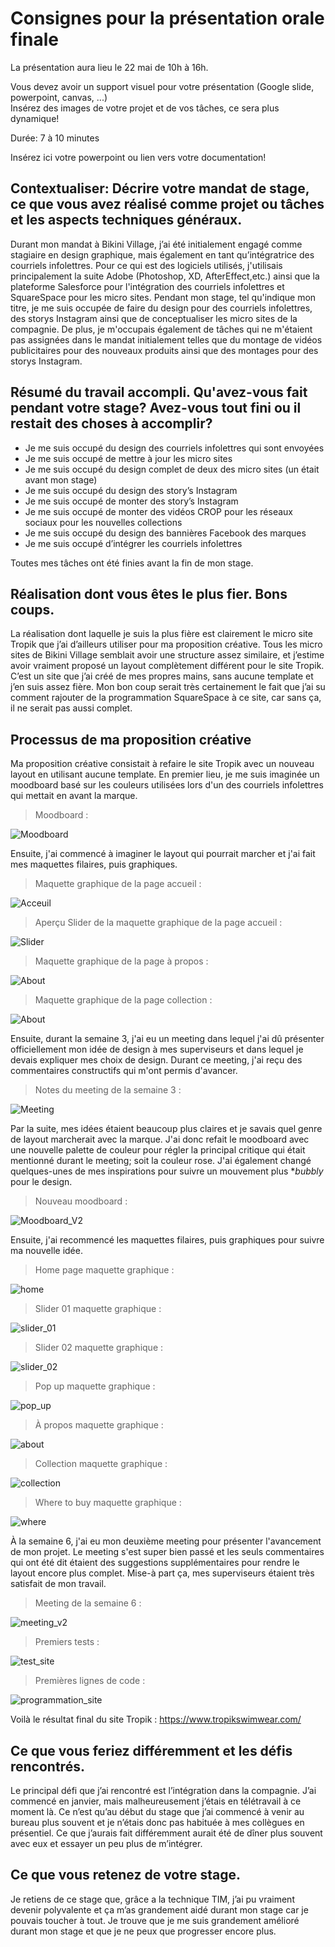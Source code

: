 # Consignes pour la présentation orale finale

La présentation aura lieu le 22 mai de 10h à 16h.     

Vous devez avoir un support visuel pour votre présentation (Google slide, powerpoint, canvas, ...)    
Insérez des images de votre projet et de vos tâches, ce sera plus dynamique!   

Durée: 7 à 10 minutes    

Insérez ici votre powerpoint ou lien vers votre documentation!

## Contextualiser: Décrire votre mandat de stage, ce que vous avez réalisé comme projet ou tâches et les aspects techniques généraux.

Durant mon mandat à Bikini Village, j’ai été initialement engagé comme stagiaire en design graphique, mais également en tant qu’intégratrice des courriels infolettres. Pour ce qui est des logiciels utilisés, j'utilisais principalement la suite Adobe (Photoshop, XD, AfterEffect,etc.) ainsi que la plateforme Salesforce pour l'intégration des courriels infolettres et SquareSpace pour les micro sites. Pendant mon stage, tel qu'indique mon titre, je me suis occupée de faire du design pour des courriels infolettres, des storys Instagram ainsi que de conceptualiser les micro sites de la compagnie. De plus, je m'occupais également de tâches qui ne m'étaient pas assignées dans le mandat initialement telles que du montage de vidéos publicitaires pour des nouveaux produits ainsi que des montages pour des storys Instagram.

## Résumé du travail accompli. Qu'avez-vous fait pendant votre stage? Avez-vous tout fini ou il restait des choses à accomplir?

- Je me suis occupé du design des courriels infolettres qui sont envoyées
- Je me suis occupé de mettre à jour les micro sites 
- Je me suis occupé du design complet de deux des micro sites (un était avant mon stage)
- Je me suis occupé du design des story’s Instagram
- Je me suis occupé de monter des story’s Instagram
- Je me suis occupé de monter des vidéos CROP pour les réseaux sociaux pour les nouvelles collections
- Je me suis occupé du design des bannières Facebook des marques
- Je me suis occupé d’intégrer les courriels infolettres

Toutes mes tâches ont été finies avant la fin de mon stage.

## Réalisation dont vous êtes le plus fier. Bons coups.

La réalisation dont laquelle je suis la plus fière est clairement le micro site Tropik que j’ai d’ailleurs utiliser pour ma proposition créative. Tous les micro sites de Bikini Village semblait avoir une structure assez similaire, et j’estime avoir vraiment proposé un layout complètement différent pour le site Tropik. C’est un site que j’ai créé de mes propres mains, sans aucune template et j’en suis assez fière. Mon bon coup serait très certainement le fait que j’ai su comment rajouter de la programmation SquareSpace à ce site, car sans ça, il ne serait pas aussi complet. 

## Processus de ma proposition créative

Ma proposition créative consistait à refaire le site Tropik avec un nouveau layout en utilisant aucune template. En premier lieu, je me suis imaginée un moodboard basé sur les couleurs utilisées lors d'un des courriels infolettres qui mettait en avant la marque. 

> Moodboard :

![Moodboard](medias/maquettes/moodboard.png)

Ensuite, j'ai commencé à imaginer le layout qui pourrait marcher et j'ai fait mes maquettes filaires, puis graphiques.

> Maquette graphique de la page accueil :

![Acceuil](medias/maquettes/accueil_tropik_maquette_graphique_V2.png)

> Aperçu Slider de la maquette graphique de la page accueil :

![Slider](medias/maquettes/apercu_slider_accueil.png)

> Maquette graphique de la page à propos :

![About](medias/maquettes/about_tropik_maquette_graphique_V2.png)

> Maquette graphique de la page collection :

![About](medias/maquettes/collection_tropik_maquette_graphique.png)

Ensuite, durant la semaine 3, j'ai eu un meeting dans lequel j'ai dû présenter officiellement mon idée de design à mes superviseurs et dans lequel je devais expliquer mes choix de design. Durant ce meeting, j'ai reçu des commentaires constructifs qui m'ont permis d'avancer.

> Notes du meeting de la semaine 3 :

![Meeting](medias/projets/meeting.png)

Par la suite, mes idées étaient beaucoup plus claires et je savais quel genre de layout marcherait avec la marque. J'ai donc refait le moodboard avec une nouvelle palette de couleur pour régler la principal critique qui était mentionné durant le meeting; soit la couleur rose. J'ai également changé quelques-unes de mes inspirations pour suivre un mouvement plus **bubbly* pour le design. 

> Nouveau moodboard :

![Moodboard_V2](medias/maquettes/moodboard_new.png)

Ensuite, j'ai recommencé les maquettes filaires, puis graphiques pour suivre ma nouvelle idée.

> Home page maquette graphique :

![home](medias/maquettes/home_maquette_graphique_new.png)

> Slider 01 maquette graphique :

![slider_01](medias/maquettes/slider_01_maquette_graphique_new.png)

> Slider 02 maquette graphique :

![slider_02](medias/maquettes/slider_02_maquette_graphique_new.png)

> Pop up maquette graphique :

![pop_up](medias/maquettes/pop_up_maquette_graphique.png)

> À propos maquette graphique :

![about](medias/maquettes/about_maquette_graphique_new.png)

> Collection maquette graphique :

![collection](medias/maquettes/collection_maquette_graphique_new.png)

> Where to buy maquette graphique :

![where](medias/maquettes/where_maquette_graphique_new.png)

À la semaine 6, j'ai eu mon deuxième meeting pour présenter l'avancement de mon projet. Le meeting s'est super bien passé et les seuls commentaires qui ont été dit étaient des suggestions supplémentaires pour rendre le layout encore plus complet. Mise-à part ça, mes superviseurs étaient très satisfait de mon travail.

> Meeting de la semaine 6 :

![meeting_v2](medias/projets/meeting_semaine_06.png)


> Premiers tests :

![test_site](medias/maquettes/test_site.png)

> Premières lignes de code :

![programmation_site](medias/projets/programmation_debut.png)

Voilà le résultat final du site Tropik : https://www.tropikswimwear.com/

## Ce que vous feriez différemment et les défis rencontrés.

Le principal défi que j’ai rencontré est l’intégration dans la compagnie. J’ai commencé en janvier, mais malheureusement j’étais en télétravail à ce moment là. Ce n’est qu’au début du stage que j’ai commencé à venir au bureau plus souvent et je n’étais donc pas habituée à mes collègues en présentiel. Ce que j’aurais fait différemment aurait été de dîner plus souvent avec eux et essayer un peu plus de m’intégrer.

## Ce que vous retenez de votre stage.

Je retiens de ce stage que, grâce a la technique TIM, j’ai pu vraiment devenir polyvalente et ça m’as grandement aidé durant mon stage car je pouvais toucher à tout. Je trouve que je me suis grandement amélioré durant mon stage et que je ne peux que progresser encore plus.
